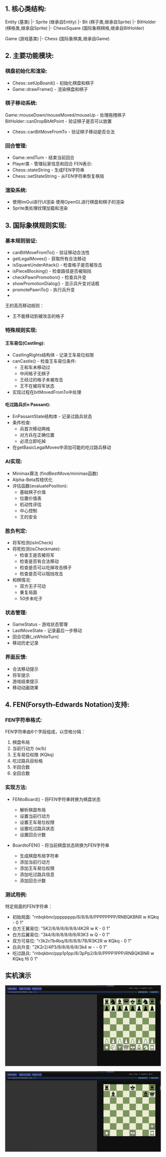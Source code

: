 ## 1. 核心类结构:

Entity (基类)
  |- Sprite (继承自Entity)
      |- Bit (棋子类,继承自Sprite) 
      |- BitHolder (棋格类,继承自Sprite)
          |- ChessSquare (国际象棋棋格,继承自BitHolder)
          
Game (游戏基类)
  |- Chess (国际象棋类,继承自Game)

## 2. 主要功能模块:
### 棋盘初始化和渲染:
* Chess::setUpBoard() - 初始化棋盘和棋子
* Game::drawFrame() - 渲染棋盘和棋子

### 棋子移动系统:
Game::mouseDown/mouseMoved/mouseUp - 处理拖拽棋子
BitHolder::canDropBitAtPoint - 验证棋子是否可以放置
* Chess::canBitMoveFromTo - 验证棋子移动是否合法

### 回合管理:
* Game::endTurn - 结束当前回合
* Player类 - 管理玩家信息和回合
FEN表示:
* Chess::stateString - 生成FEN字符串
* Chess::setStateString - 从FEN字符串恢复棋局

### 渲染系统:
* 使用ImGui进行UI渲染
使用OpenGL进行棋盘和棋子的渲染
* Sprite类处理纹理加载和渲染

## 3. 国际象棋规则实现:

### 基本规则验证:
* canBitMoveFromTo() - 验证移动合法性
* getLegalMoves() - 获取所有合法移动
* isSquareUnderAttack() - 检查格子是否被攻击
* isPieceBlocking() - 检查路径是否被阻挡
* checkPawnPromotion() - 检查兵升变
* showPromotionDialog() - 显示兵升变对话框
* promotePawnTo() - 执行兵升变
* 

王的高亮移动规则：
* 王不能移动到被攻击的格子

### 特殊规则实现:

#### 王车易位(Castling):
* CastlingRights结构体 - 记录王车易位权限
* canCastle() - 检查王车易位条件:
  - 王和车未移动过
  - 中间格子无棋子
  - 王经过的格子未被攻击
  - 王不在被将军状态
* 实现过程在bitMovedFromTo中处理

#### 吃过路兵(En Passant):
* EnPassantState结构体 - 记录过路兵状态
* 条件检查:
  - 兵首次移动两格
  - 对方兵在正确位置
  - 必须立即吃掉
* 在getBasicLegalMoves中添加可能的吃过路兵移动

### AI实现:
* Minimax算法 (findBestMove/minimax函数)
* Alpha-Beta剪枝优化
* 评估函数(evaluatePosition):
  - 基础棋子价值
  - 位置价值表
  - 机动性评估
  - 中心控制
  - 王的安全

### 胜负判定:
* 将军检测(isInCheck)
* 将死检测(isCheckmate):
  - 检查王是否被将军
  - 检查是否有合法移动
  - 检查是否可以吃掉攻击棋子
  - 检查是否可以阻挡攻击
* 和棋情况:
  - 双方无子可动
  - 重复局面
  - 50步未吃子

### 状态管理:
* GameStatus - 游戏状态管理
* LastMoveState - 记录最后一步移动
* 回合切换(_isWhiteTurn)
* 移动历史记录

### 界面反馈:
* 合法移动提示
* 将军提示
* 游戏结束提示
* 移动动画效果

## 4. FEN(Forsyth–Edwards Notation)支持:

### FEN字符串格式:
FEN字符串由6个字段组成，以空格分隔：
1. 棋盘布局
2. 当前行动方 (w/b)
3. 王车易位权限 (KQkq)
4. 吃过路兵目标格
5. 半回合数
6. 全回合数

### 实现方法:
* FENtoBoard() - 将FEN字符串转换为棋盘状态
  - 解析棋盘布局
  - 设置当前行动方
  - 设置王车易位权限
  - 设置吃过路兵状态
  - 设置回合计数

* BoardtoFEN() - 将当前棋盘状态转换为FEN字符串
  - 生成棋盘布局字符串
  - 添加当前行动方
  - 添加王车易位权限
  - 添加吃过路兵信息
  - 添加回合计数

### 测试用例:
特定局面的FEN字符串：
* 初始局面: 
  "rnbqkbnr/pppppppp/8/8/8/8/PPPPPPPP/RNBQKBNR w KQkq - 0 1"
* 白方王翼易位: 
  "5K2/8/8/8/8/8/8/4K2R w K - 0 1"
* 白方后翼易位: 
  "3k4/8/8/8/8/8/8/R3K3 w Q - 0 1"
* 双方可易位: 
  "r3k2r/1b4bq/8/8/8/8/7B/R3K2R w KQkq - 0 1"
* 白兵升变: 
  "2K2r2/4P3/8/8/8/8/8/3k4 w - - 0 1"
* 吃过路兵: 
  "rnbqkbnr/ppp1p1pp/8/3pPp2/8/8/PPPP1PPP/RNBQKBNR w KQkq f6 0 1"


## 实机演示
![初始棋盘](./assets/image.png)

![载入FEN](./assets/image2.png)